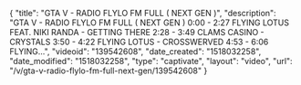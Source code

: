 {
    "title": "GTA V - RADIO FLYLO FM FULL ( NEXT GEN )",
    "description": "GTA V - RADIO FLYLO FM FULL ( NEXT GEN ) 0:00 - 2:27 FLYING LOTUS FEAT. NIKI RANDA - GETTING THERE 2:28 - 3:49 CLAMS CASINO - CRYSTALS 3:50 - 4:22 FLYING LOTUS - CROSSWERVED 4:53 - 6:06 FLYING...",
    "videoid": "139542608",
    "date_created": "1518032258",
    "date_modified": "1518032258",
    "type": "captivate",
    "layout": "video",
    "url": "\/v\/gta-v-radio-flylo-fm-full-next-gen\/139542608"
}
